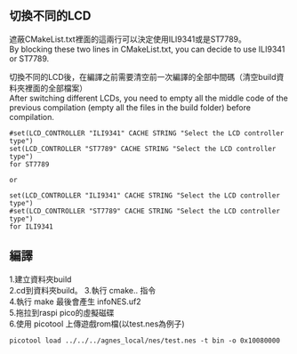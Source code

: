 ## 切換不同的LCD  
遮蔽CMakeList.txt裡面的這兩行可以決定使用ILI9341或是ST7789。  
By blocking these two lines in CMakeList.txt, you can decide to use ILI9341 or ST7789.  

切換不同的LCD後，在編譯之前需要清空前一次編譯的全部中間碼（清空build資料夾裡面的全部檔案）  
After switching different LCDs, you need to empty all the middle code of the previous compilation (empty all the files in the build folder) before compilation.  
```
#set(LCD_CONTROLLER "ILI9341" CACHE STRING "Select the LCD controller type")
set(LCD_CONTROLLER "ST7789" CACHE STRING "Select the LCD controller type")
for ST7789

or

set(LCD_CONTROLLER "ILI9341" CACHE STRING "Select the LCD controller type")
#set(LCD_CONTROLLER "ST7789" CACHE STRING "Select the LCD controller type")
for ILI9341
```

## 編譯  
1.建立資料夾build  
2.cd到資料夾build。
3.執行 cmake.. 指令  
4.執行 make 最後會產生 infoNES.uf2  
5.拖拉到raspi pico的虛擬磁碟  
6.使用 picotool 上傳遊戲rom檔(以test.nes為例子)  
```
picotool load ../../../agnes_local/nes/test.nes -t bin -o 0x10080000
```

